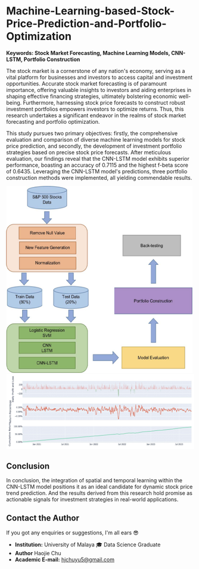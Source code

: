 # Machine-Learning-based-Stock-Price-Prediction-and-Portfolio-Optimization

**Keywords: Stock Market Forecasting, Machine Learning Models, CNN-LSTM, Portfolio Construction**


The stock market is a cornerstone of any nation's economy, serving as a vital platform for businesses and investors to access capital and investment opportunities. Accurate stock market forecasting is of paramount importance, offering valuable insights to investors and aiding enterprises in shaping effective financing strategies, ultimately bolstering economic well-being. Furthermore, harnessing stock price forecasts to construct robust investment portfolios empowers investors to optimize returns. Thus, this research undertakes a significant endeavor in the realms of stock market forecasting and portfolio optimization.

This study pursues two primary objectives: firstly, the comprehensive evaluation and comparison of diverse machine learning models for stock price prediction, and secondly, the development of investment portfolio strategies based on precise stock price forecasts. After meticulous evaluation, our findings reveal that the CNN-LSTM model exhibits superior performance, boasting an accuracy of 0.7115 and the highest f-beta score of 0.6435. Leveraging the CNN-LSTM model's predictions, three portfolio construction methods were implemented, all yielding commendable results.

<img src="https://github.com/HaojieChu/Machine-Learning-based-Stock-Price-Prediction-and-Portfolio-Optimization/blob/main/pipeline.jpg" width="500" height="500" />

<img src="https://github.com/HaojieChu/Machine-Learning-based-Stock-Price-Prediction-and-Portfolio-Optimization/blob/main/testing.jpg"  />

## Conclusion

In conclusion, the integration of spatial and temporal learning within the CNN-LSTM model positions it as an ideal candidate for dynamic stock price trend prediction. And the results derived from this research hold promise as actionable signals for investment strategies in real-world applications.

## Contact the Author  

If you got any enquiries or suggestions, I'm all ears :sunglasses:  

- **Institution:**  University of Malaya  :mortar_board: Data Science Graduate  
- **Author** Haojie Chu
- **Academic E-mail:** hjchuyu5@gmail.com


